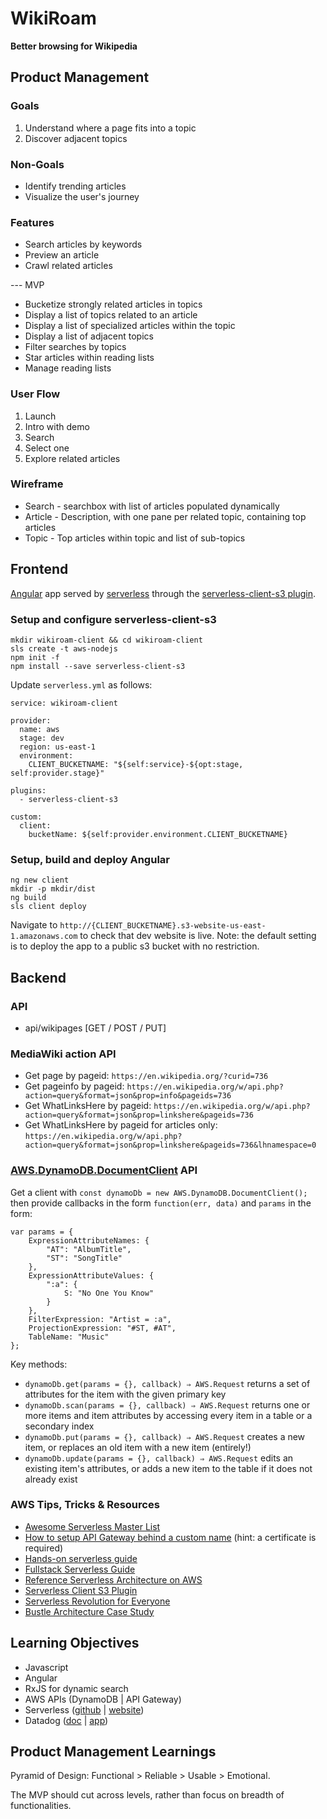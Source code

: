 # WikiRoam

**Better browsing for Wikipedia**

## Product Management

### Goals

1. Understand where a page fits into a topic
2. Discover adjacent topics

### Non-Goals

* Identify trending articles
* Visualize the user's journey

### Features

* Search articles by keywords
* Preview an article
* Crawl related articles

--- MVP
* Bucketize strongly related articles in topics
* Display a list of topics related to an article
* Display a list of specialized articles within the topic
* Display a list of adjacent topics
* Filter searches by topics
* Star articles within reading lists
* Manage reading lists

### User Flow

1. Launch
2. Intro with demo
3. Search
4. Select one
5. Explore related articles

### Wireframe

* Search - searchbox with list of articles populated dynamically
* Article - Description, with one pane per related topic, containing top articles
* Topic - Top articles within topic and list of sub-topics

## Frontend

[Angular](https://angular.io/) app served by [serverless](https://serverless.com/) through the [serverless-client-s3 plugin](https://github.com/serverless/serverless-client-s3).

### Setup and configure serverless-client-s3
```
mkdir wikiroam-client && cd wikiroam-client
sls create -t aws-nodejs
npm init -f
npm install --save serverless-client-s3
```

Update `serverless.yml` as follows:
```
service: wikiroam-client

provider:
  name: aws
  stage: dev
  region: us-east-1
  environment:
    CLIENT_BUCKETNAME: "${self:service}-${opt:stage, self:provider.stage}"

plugins:
  - serverless-client-s3

custom:
  client:
    bucketName: ${self:provider.environment.CLIENT_BUCKETNAME}
```

### Setup, build and deploy Angular

```
ng new client
mkdir -p mkdir/dist
ng build
sls client deploy
```

Navigate to `http://{CLIENT_BUCKETNAME}.s3-website-us-east-1.amazonaws.com` to check that dev website is live.
Note: the default setting is to deploy the app to a public s3 bucket with no restriction.

## Backend

### API

* api/wikipages [GET / POST / PUT]

### MediaWiki action API

* Get page by pageid: `https://en.wikipedia.org/?curid=736`
* Get pageinfo by pageid: `https://en.wikipedia.org/w/api.php?action=query&format=json&prop=info&pageids=736`
* Get WhatLinksHere by pageid: `https://en.wikipedia.org/w/api.php?action=query&format=json&prop=linkshere&pageids=736`
* Get WhatLinksHere by pageid for articles only: `https://en.wikipedia.org/w/api.php?action=query&format=json&prop=linkshere&pageids=736&lhnamespace=0`

### [AWS.DynamoDB.DocumentClient](http://docs.aws.amazon.com/AWSJavaScriptSDK/latest/AWS/DynamoDB/DocumentClient.html) API

Get a client with `const dynamoDb = new AWS.DynamoDB.DocumentClient();` then provide callbacks in the form `function(err, data)` and `params` in the form:
```
var params = {
    ExpressionAttributeNames: {
        "AT": "AlbumTitle",
        "ST": "SongTitle"
    },
    ExpressionAttributeValues: {
        ":a": {
            S: "No One You Know"
        }
    },
    FilterExpression: "Artist = :a",
    ProjectionExpression: "#ST, #AT",
    TableName: "Music"
};
```

Key methods:
* `dynamoDb.get(params = {}, callback) ⇒ AWS.Request` returns a set of attributes for the item with the given primary key
* `dynamoDb.scan(params = {}, callback) ⇒ AWS.Request` returns one or more items and item attributes by accessing every item in a table or a secondary index
* `dynamoDb.put(params = {}, callback) ⇒ AWS.Request` creates a new item, or replaces an old item with a new item (entirely!)
* `dynamoDb.update(params = {}, callback) ⇒ AWS.Request` edits an existing item's attributes, or adds a new item to the table if it does not already exist

### AWS Tips, Tricks & Resources

* [Awesome Serverless Master List](https://github.com/anaibol/awesome-serverless)
* [How to setup API Gateway behind a custom name](http://www.davekonopka.com/2016/serverless-aws-lambda-api-gateway.html) (hint: a certificate is required)
* [Hands-on serverless guide](https://github.com/shekhargulati/hands-on-serverless-guide)
* [Fullstack Serverless Guide](http://serverless-stack.com/)
* [Reference Serverless Architecture on AWS](https://www.slideshare.net/mitocgroup/serverless-microservices-real-life-story-of-a-web-app-that-uses-angularjs-aws-lambda-and-more)
* [Serverless Client S3 Plugin](https://github.com/serverless/serverless-client-s3)
* [Serverless Revolution for Everyone](http://thewebivore.com/serverless-revolution-for-everyone/)
* [Bustle Architecture Case Study](https://aws.amazon.com/solutions/case-studies/bustle/)

## Learning Objectives

* Javascript
* Angular
* RxJS for dynamic search
* AWS APIs (DynamoDB | API Gateway)
* Serverless ([github](https://github.com/serverless/serverless) | [website](https://serverless.com/))
* Datadog ([doc](https://docs.datadoghq.com/) | [app](https://app.datadoghq.com))

## Product Management Learnings

Pyramid of Design: Functional > Reliable > Usable > Emotional.

The MVP should cut across levels, rather than focus on breadth of functionalities.